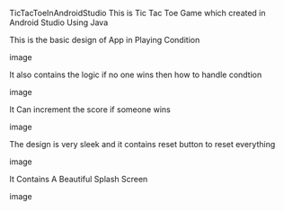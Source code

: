 TicTacToeInAndroidStudio
This is Tic Tac Toe Game which created in Android Studio Using Java

This is the basic design of App in Playing Condition

image

It also contains the logic if no one wins then how to handle condtion

image

It Can increment the score if someone wins

image

The design is very sleek and it contains reset button to reset everything

image

It Contains A Beautiful Splash Screen

image
